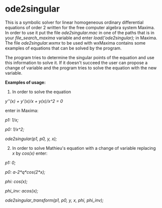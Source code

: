 # ode2singular
This is a symbolic solver for linear homogeneous ordinary differential equations of order 2 written for the free computer algebra system Maxima.
In order to use it put the file *ode2singular.mac* in one of the paths that is in your *file_search_maxima* variable and enter *load('ode2singular);* in Maxima.
The file *ode2singular.wxmx* to be used with wxMaxima contains some examples of equations that can be solved by the program.

The program tries to determine the singular points of the equation and use this information to solve it.
If it doesn't succeed the user can propose a change of variable and the program tries to solve the equation with the new variable.

**Examples of usage:**

1. In order to solve the equation
  
  *y''(x) + y'(x)/x + y(x)/x^2 = 0*
  
  enter in Maxima:
  
  *p1: 1/x;*
  
  *p0: 1/x^2;*
  
  *ode2singular(p1, p0, y, x);*

2. In order to solve Mathieu's equation with a change of variable replacing *x* by *cos(x)* enter:
  
  *p1: 0;*
  
  *p0: a-2\*q\*cos(2\*x);*
  
  *phi: cos(x);*
  
  *phi_inv: acos(x);*
  
  *ode2singular_transform(p1, p0, y, x, phi, phi_inv);*
